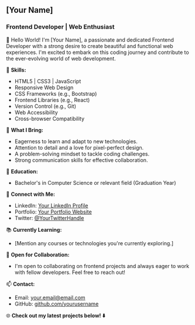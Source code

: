 ## **[Your Name]**
### Frontend Developer | Web Enthusiast

👋 Hello World! I'm [Your Name], a passionate and dedicated Frontend Developer with a strong desire to create beautiful and functional web experiences. I'm excited to embark on this coding journey and contribute to the ever-evolving world of web development.

🚀 **Skills:**
- HTML5 | CSS3 | JavaScript
- Responsive Web Design
- CSS Frameworks (e.g., Bootstrap)
- Frontend Libraries (e.g., React)
- Version Control (e.g., Git)
- Web Accessibility
- Cross-browser Compatibility

🌟 **What I Bring:**
- Eagerness to learn and adapt to new technologies.
- Attention to detail and a love for pixel-perfect design.
- A problem-solving mindset to tackle coding challenges.
- Strong communication skills for effective collaboration.

💼 **Education:**
- Bachelor's in Computer Science or relevant field (Graduation Year)

🔗 **Connect with Me:**
- LinkedIn: [Your LinkedIn Profile](https://www.linkedin.com/in/yourusername/)
- Portfolio: [Your Portfolio Website](https://www.yourwebsite.com/)
- Twitter: [@YourTwitterHandle](https://twitter.com/yourusername)

📚 **Currently Learning:**
- [Mention any courses or technologies you're currently exploring.]

📢 **Open for Collaboration:**
- I'm open to collaborating on frontend projects and always eager to work with fellow developers. Feel free to reach out!

📫 **Contact:**
- Email: your.email@email.com
- GitHub: [github.com/yourusername](https://github.com/yourusername)

🌐 **Check out my latest projects below! ⬇️**
